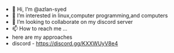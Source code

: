- 👋 Hi, I’m @azlan-syed
- 👀 I’m interested in linux,computer programming,and computers
- 💞️ I’m looking to collaborate on my discord server
- 📫 How to reach me ...
- here are my approaches 
-  discord - https://discord.gg/KXXWUyV8e4
